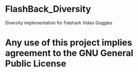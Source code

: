 # FlashBack_Diversity
Diversity implementation for Fatshark Video Goggles

# Any use of this project implies agreement to the GNU General Public License

